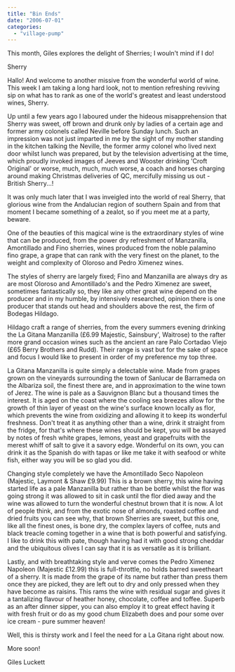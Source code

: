 ```yaml
---
title: "Bin Ends"
date: "2006-07-01"
categories: 
  - "village-pump"
---
```


This month, Giles explores the delight of Sherries; I wouln't mind if I do!

Sherry

Hallo! And welcome to another missive from the wonderful world of wine. This week I am taking a long hard look, not to mention refreshing reviving sip on what has to rank as one of the world's greatest and least understood wines, Sherry.

Up until a few years ago I laboured under the hideous misapprehension that Sherry was sweet, off brown and drunk only by ladies of a certain age and former army colonels called Neville before Sunday lunch. Such an impression was not just imparted in me by the sight of my mother standing in the kitchen talking the Neville, the former army colonel who lived next door whilst lunch was prepared, but by the television advertising at the time, which proudly invoked images of Jeeves and Wooster drinking 'Croft Original' or worse, much, much, much worse, a coach and horses charging around making Christmas deliveries of QC, mercifully missing us out - British Sherry...!

It was only much later that I was inveigled into the world of real Sherry, that glorious wine from the Andalucian region of southern Spain and from that moment I became something of a zealot, so if you meet me at a party, beware.

One of the beauties of this magical wine is the extraordinary styles of wine that can be produced, from the power dry refreshment of Manzanilla, Amontillado and Fino sherries, wines produced from the noble palamino fino grape, a grape that can rank with the very finest on the planet, to the weight and complexity of Oloroso and Pedro Ximenez wines.

The styles of sherry are largely fixed; Fino and Manzanilla are always dry as are most Oloroso and Amontillado's and the Pedro Ximenez are sweet, sometimes fantastically so, they like any other great wine depend on the producer and in my humble, by intensively researched, opinion there is one producer that stands out head and shoulders above the rest, the firm of Bodegas Hildago.

Hildago craft a range of sherries, from the every summers evening drinking the La Gitana Manzanilla (£6.99 Majestic, Sainsbury', Waitrose) to the rafter more grand occasion wines such as the ancient an rare Palo Cortadao Viejo (£65 Berry Brothers and Rudd). Their range is vast but for the sake of space and focus I would like to present in order of my preference my top three.

La Gitana Manzanilla is quite simply a delectable wine. Made from grapes grown on the vineyards surrounding the town of Sanlucar de Barrameda on the Albariza soil, the finest there are, and in approximation to the wine town of Jerez. The wine is pale as a Sauvignon Blanc but a thousand times the interest. It is aged on the coast where the cooling sea breezes allow for the growth of thin layer of yeast on the wine's surface known locally as flor, which prevents the wine from oxidizing and allowing it to keep its wonderful freshness. Don't treat it as anything other than a wine, drink it straight from the fridge, for that's where these wines should be kept, you will be assayed by notes of fresh white grapes, lemons, yeast and grapefruits with the merest whiff of salt to give it a savory edge. Wonderful on its own, you can drink it as the Spanish do with tapas or like me take it with seafood or white fish, either way you will be so glad you did.

Changing style completely we have the Amontillado Seco Napoleon (Majestic, Laymont & Shaw £9.99) This is a brown sherry, this wine having started life as a pale Manzanilla but rather than be bottle whilst the flor was going strong it was allowed to sit in cask until the flor died away and the wine was allowed to turn the wonderful chestnut brown that it is now. A lot of people think, and from the exotic nose of almonds, roasted coffee and dried fruits you can see why, that brown Sherries are sweet, but this one, like all the finest ones, is bone dry, the complex layers of coffee, nuts and black treacle coming together in a wine that is both powerful and satisfying. I like to drink this with pate, though having had it with good strong cheddar and the ubiquitous olives I can say that it is as versatile as it is brilliant.

Lastly, and with breathtaking style and verve comes the Pedro Ximenez Napoleon (Majestic £12.99) this is full-throttle, no holds barred sweetheart of a sherry. It is made from the grape of its name but rather than press them once they are picked, they are left out to dry and only pressed when they have become as raisins. This rams the wine with residual sugar and gives it a tantalizing flavour of heather honey, chocolate, coffee and toffee. Superb as an after dinner sipper, you can also employ it to great effect having it with fresh fruit or do as my good chum Elizabeth does and pour some over ice cream - pure summer heaven!

Well, this is thirsty work and I feel the need for a La Gitana right about now.

More soon!

Giles Luckett

